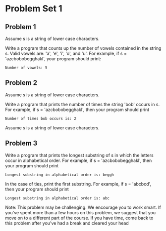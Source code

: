 # Problem Set 1

## Problem 1

Assume s is a string of lower case characters.

Write a program that counts up the number of vowels contained in the string s. Valid vowels are: 'a', 'e', 'i', 'o', and 'u'. For example, if s = 'azcbobobegghakl', your program should print:

    Number of vowels: 5

## Problem 2

Assume s is a string of lower case characters.

Write a program that prints the number of times the string 'bob' occurs in s. For example, if s = 'azcbobobegghakl', then your program should print

    Number of times bob occurs is: 2

Assume s is a string of lower case characters.

## Problem 3

Write a program that prints the longest substring of s in which the letters occur in alphabetical order. For example, if s = 'azcbobobegghakl', then your program should print

    Longest substring in alphabetical order is: beggh
In the case of ties, print the first substring. For example, if s = 'abcbcd', then your program should print

    Longest substring in alphabetical order is: abc
Note: This problem may be challenging. We encourage you to work smart. If you've spent more than a few hours on this problem, we suggest that you move on to a different part of the course. If you have time, come back to this problem after you've had a break and cleared your head
